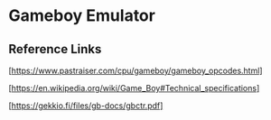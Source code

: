 # Gameboy Emulator

## Reference Links
[https://www.pastraiser.com/cpu/gameboy/gameboy_opcodes.html]

[https://en.wikipedia.org/wiki/Game_Boy#Technical_specifications]

[https://gekkio.fi/files/gb-docs/gbctr.pdf]

